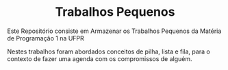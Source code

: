 <h1 align="center">Trabalhos Pequenos</h1>

Este Repositório consiste em Armazenar os Trabalhos Pequenos da Matéria de Programação 1 na UFPR

Nestes trabalhos foram abordados conceitos de pilha, lista e fila, para o contexto de fazer uma agenda com os compromissos de alguém.
